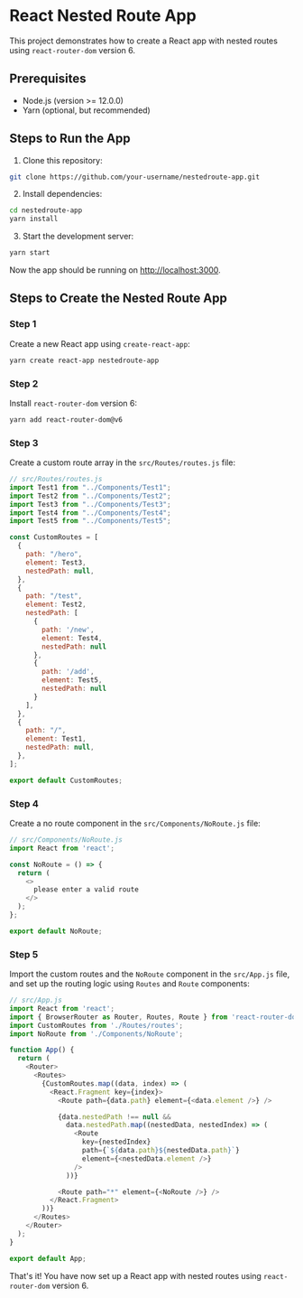 # React Nested Route App

This project demonstrates how to create a React app with nested routes using `react-router-dom` version 6.

## Prerequisites

- Node.js (version >= 12.0.0)
- Yarn (optional, but recommended)

## Steps to Run the App

1. Clone this repository:

```bash
git clone https://github.com/your-username/nestedroute-app.git
```

2. Install dependencies:

```bash
cd nestedroute-app
yarn install
```

3. Start the development server:

```bash
yarn start
```

Now the app should be running on [http://localhost:3000](http://localhost:3000).

## Steps to Create the Nested Route App

### Step 1

Create a new React app using `create-react-app`:

```bash
yarn create react-app nestedroute-app
```

### Step 2

Install `react-router-dom` version 6:

```bash
yarn add react-router-dom@v6
```

### Step 3

Create a custom route array in the `src/Routes/routes.js` file:

```javascript
// src/Routes/routes.js
import Test1 from "../Components/Test1";
import Test2 from "../Components/Test2";
import Test3 from "../Components/Test3";
import Test4 from "../Components/Test4";
import Test5 from "../Components/Test5";

const CustomRoutes = [
  {
    path: "/hero",
    element: Test3,
    nestedPath: null,
  },
  {
    path: "/test",
    element: Test2,
    nestedPath: [
      {
        path: '/new',
        element: Test4,
        nestedPath: null
      },
      {
        path: '/add',
        element: Test5,
        nestedPath: null
      }
    ],
  },
  {
    path: "/",
    element: Test1,
    nestedPath: null,
  },
];

export default CustomRoutes;
```

### Step 4

Create a no route component in the `src/Components/NoRoute.js` file:

```javascript
// src/Components/NoRoute.js
import React from 'react';

const NoRoute = () => {
  return (
    <>
      please enter a valid route
    </>
  );
};

export default NoRoute;
```

### Step 5

Import the custom routes and the `NoRoute` component in the `src/App.js` file, and set up the routing logic using `Routes` and `Route` components:

```javascript
// src/App.js
import React from 'react';
import { BrowserRouter as Router, Routes, Route } from 'react-router-dom';
import CustomRoutes from './Routes/routes';
import NoRoute from './Components/NoRoute';

function App() {
  return (
    <Router>
      <Routes>
        {CustomRoutes.map((data, index) => (
          <React.Fragment key={index}>
            <Route path={data.path} element={<data.element />} />

            {data.nestedPath !== null &&
              data.nestedPath.map((nestedData, nestedIndex) => (
                <Route
                  key={nestedIndex}
                  path={`${data.path}${nestedData.path}`}
                  element={<nestedData.element />}
                />
              ))}

            <Route path="*" element={<NoRoute />} />
          </React.Fragment>
        ))}
      </Routes>
    </Router>
  );
}

export default App;
```

That's it! You have now set up a React app with nested routes using `react-router-dom` version 6.
